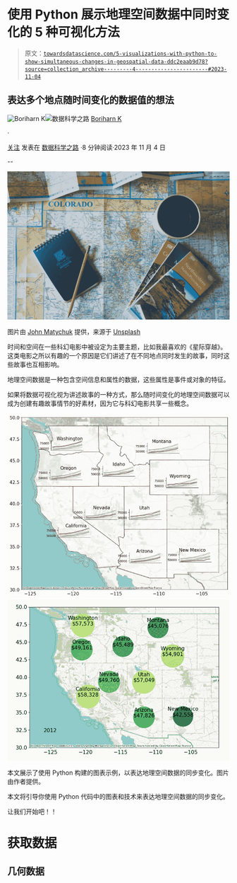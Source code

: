# 使用 Python 展示地理空间数据中同时变化的 5 种可视化方法

> 原文：[`towardsdatascience.com/5-visualizations-with-python-to-show-simultaneous-changes-in-geospatial-data-ddc2eaab9d78?source=collection_archive---------4-----------------------#2023-11-04`](https://towardsdatascience.com/5-visualizations-with-python-to-show-simultaneous-changes-in-geospatial-data-ddc2eaab9d78?source=collection_archive---------4-----------------------#2023-11-04)

## 表达多个地点随时间变化的数据值的想法

[](https://medium.com/@borih.k?source=post_page-----ddc2eaab9d78--------------------------------)![Boriharn K](https://medium.com/@borih.k?source=post_page-----ddc2eaab9d78--------------------------------)[](https://towardsdatascience.com/?source=post_page-----ddc2eaab9d78--------------------------------)![数据科学之路](https://towardsdatascience.com/?source=post_page-----ddc2eaab9d78--------------------------------) [Boriharn K](https://medium.com/@borih.k?source=post_page-----ddc2eaab9d78--------------------------------)

·

[关注](https://medium.com/m/signin?actionUrl=https%3A%2F%2Fmedium.com%2F_%2Fsubscribe%2Fuser%2Fe20a7f1ba78f&operation=register&redirect=https%3A%2F%2Ftowardsdatascience.com%2F5-visualizations-with-python-to-show-simultaneous-changes-in-geospatial-data-ddc2eaab9d78&user=Boriharn+K&userId=e20a7f1ba78f&source=post_page-e20a7f1ba78f----ddc2eaab9d78---------------------post_header-----------) 发表在 [数据科学之路](https://towardsdatascience.com/?source=post_page-----ddc2eaab9d78--------------------------------) ·8 分钟阅读·2023 年 11 月 4 日[](https://medium.com/m/signin?actionUrl=https%3A%2F%2Fmedium.com%2F_%2Fvote%2Ftowards-data-science%2Fddc2eaab9d78&operation=register&redirect=https%3A%2F%2Ftowardsdatascience.com%2F5-visualizations-with-python-to-show-simultaneous-changes-in-geospatial-data-ddc2eaab9d78&user=Boriharn+K&userId=e20a7f1ba78f&source=-----ddc2eaab9d78---------------------clap_footer-----------)

--

[](https://medium.com/m/signin?actionUrl=https%3A%2F%2Fmedium.com%2F_%2Fbookmark%2Fp%2Fddc2eaab9d78&operation=register&redirect=https%3A%2F%2Ftowardsdatascience.com%2F5-visualizations-with-python-to-show-simultaneous-changes-in-geospatial-data-ddc2eaab9d78&source=-----ddc2eaab9d78---------------------bookmark_footer-----------)![](img/d7529a24db9a8de2067b8f1201e8deb3.png)

图片由 [John Matychuk](https://unsplash.com/@john_matychuk?utm_source=medium&utm_medium=referral) 提供，来源于 [Unsplash](https://unsplash.com/?utm_source=medium&utm_medium=referral)

时间和空间在一些科幻电影中被设定为主要主题，比如我最喜欢的《星际穿越》。这类电影之所以有趣的一个原因是它们讲述了在不同地点同时发生的故事，同时这些故事也互相影响。

地理空间数据是一种包含空间信息和属性的数据，这些属性是事件或对象的特征。

如果将数据可视化视为讲述故事的一种方式，那么随时间变化的地理空间数据可以成为创建有趣故事情节的好素材，因为它与科幻电影共享一些概念。

![](img/ab9be4c734f21a65ccbf89a5f7279cef.png)![](img/666a0c1b278bb1f06cc90f360c061175.png)

本文展示了使用 Python 构建的图表示例，以表达地理空间数据的同步变化。图片由作者提供。

本文将引导你使用 Python 代码中的图表和技术来表达地理空间数据的同步变化。

让我们开始吧！！

# 获取数据

## 几何数据
